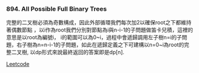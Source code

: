 ### 894. All Possible Full Binary Trees

完整的二叉樹必須為奇數構成，因此外部循環我們每次加2以確保root之下都維持著偶數節點
，以i作為root我們分別對節點為i與n-i-1的子問題做笛卡兒積，這裡的意思是以root為編號i，
i的範圍可以為0~i，過程中會遞歸調用左子樹n=i的子問題，右子樹為n=n-i-1的子問題，如此在遞歸定義之下可建構以n=0~i為root的完整二叉樹,
以dp形式來說最終返回的答案即是dp[n].


[Leetcode](https://leetcode.com/problems/all-possible-full-binary-trees/)
